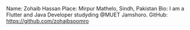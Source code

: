 Name: Zohaib Hassan
Place: Mirpur Mathelo, Sindh, Pakistan
Bio: I am a Flutter and Java Developer studyding @MUET Jamshoro.
GitHub: https://github.com/zohaibsoomro